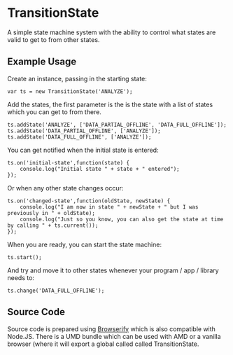 # TransitionState

A simple state machine system with the ability to control what states are valid to get to from other states.

## Example Usage

Create an instance, passing in the starting state:

	var ts = new TransitionState('ANALYZE');

Add the states, the first parameter is the is the state with a list of states which you can get to from there.

	ts.addState('ANALYZE', ['DATA_PARTIAL_OFFLINE', 'DATA_FULL_OFFLINE']);
	ts.addState('DATA_PARTIAL_OFFLINE', ['ANALYZE']);
	ts.addState('DATA_FULL_OFFLINE', ['ANALYZE']);

You can get notified when the initial state is entered:

	ts.on('initial-state',function(state) {
		console.log("Initial state " + state + " entered");
	});

Or when any other state changes occur:

	ts.on('changed-state',function(oldState, newState) {
		console.log("I am now in state " + newState + " but I was previously in " + oldState);
		console.log("Just so you know, you can also get the state at time by calling " + ts.current());
	});

When you are ready, you can start the state machine:

	ts.start();

And try and move it to other states whenever your program / app / library needs to:

	ts.change('DATA_FULL_OFFLINE');

## Source Code

Source code is prepared using [Browserify](http://browserify.org/) which is also compatible with Node.JS. There is a UMD bundle which can be used with AMD or a vanilla browser (where it will export a global called called TransitionState.
